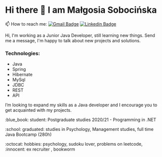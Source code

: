 # Hi there 👋 I am Małgosia Sobocińska

<!--
**GosiaSo/GosiaSo** is a ✨ _special_ ✨ repository because its `README.md` (this file) appears on your GitHub profile.

Here are some ideas to get you started:

- 🔭 I’m currently working on ...
- 🌱 I’m currently learning ...
- 👯 I’m looking to collaborate on ...
- 🤔 I’m looking for help with ...
- 💬 Ask me about ...
- 📫 How to reach me: ...
- 😄 Pronouns: ...
- ⚡ Fun fact: ...

 
-->

📫 How to reach me:
[![Gmail Badge](https://img.shields.io/badge/-sobocinska.malgo@gmail.com-c14438?style=flat&logo=Gmail&logoColor=white&link=mailto:sobocinska.malgo@gmail.com)](mailto:sobocinska.malgo@gmail.com) 
[![Linkedin Badge](https://img.shields.io/badge/-malgorzatasobocinska-0072b1?style=flat&logo=Linkedin&logoColor=white&link=https://www.linkedin.com/in/malgorzatasobocinska/)](https://www.linkedin.com/in/malgorzatasobocinska/) <p align='left'>
  <p> Hi, I'm working as a Junior Java Developer, still learning new things. Send me a message, I'm happy to talk about new projects and solutions. </p>
  
### Technologies:
  - Java
  - Spring
  - Hibernate
  - MySql
  - JDBC
  - REST
  - API

<p> I’m looking to expand my skills as a Java developer and I encourage you to get acquainted with my projects. </p>

<p>  :blue_book: student: Postgraduate studies 2020/21 -  Programming in .NET </p>
<p> :school: graduated: studies in Psychology, Management studies, full time Java Bootcamp (280h) </p>
</p>
<p> :octocat: hobbies: psychology, sudoku lover, problems on leetcode, :innocent: ex recruiter , bookworm </p>


